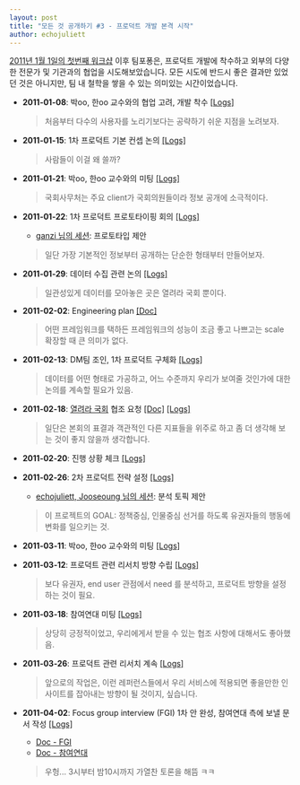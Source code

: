 ```yaml
---
layout: post
title: "모든 것 공개하기 #3 - 프로덕트 개발 본격 시작"
author: echojuliett
---
```


[2011년 1월 1일의 첫번째 워크샵](/2016/08/02/open-everything-2/)
이후 팀포퐁은, 프로덕트 개발에 착수하고 외부의 다양한 전문가 및 기관과의 협업을 시도해보았습니다. 모든 시도에 반드시 좋은 결과만 있었던 것은 아니지만, 팀 내 철학을 쌓을 수 있는 의미있는 시간이었습니다.

- **2011-01-08**: 박oo, 한oo 교수와의 협업 고려, 개발 착수
    [[Logs]](https://github.com/teampopong/teampopong.github.io/blob/master/docs/2011-01-08.md)

    > 처음부터 다수의 사용자를 노리기보다는 공략하기 쉬운 지점을 노려보자.

- **2011-01-15**: 1차 프로덕트 기본 컨셉 논의
    [[Logs]](https://github.com/teampopong/teampopong.github.io/blob/master/docs/2011-01-15.md)

    > 사람들이 이걸 왜 쓸까?

- **2011-01-21**: 박oo, 한oo 교수와의 미팅
    [[Logs]](https://github.com/teampopong/teampopong.github.io/blob/master/docs/2011-01-21.md)

    > 국회사무처는 주요 client가 국회의원들이라 정보 공개에 소극적이다.

- **2011-01-22**: 1차 프로덕트 프로토타이핑 회의
    [[Logs]](https://github.com/teampopong/teampopong.github.io/blob/master/docs/2011-01-22.md)
    - [ganzi 님의 세션](http://www.slideshare.net/teampopong/20110120-popong-webpage): 프로토타입 제안

    > 일단 가장 기본적인 정보부터 공개하는 단순한 형태부터 만들어보자.

- **2011-01-29**: 데이터 수집 관련 논의
    [[Logs]](https://github.com/teampopong/teampopong.github.io/blob/master/docs/2011-01-29.md)

    > 일관성있게 데이터를 모아놓은 곳은 열려라 국회 뿐이다.

- **2011-02-02**: Engineering plan
    [[Doc]](https://github.com/teampopong/teampopong.github.io/blob/master/docs/2011-02-02.md)

    > 어떤 프레임워크를 택하든 프레임워크의 성능이 조금 좋고 나쁘고는 scale 확장할 때 큰 의미가 없다.

- **2011-02-13**: DM팀 조인, 1차 프로덕트 구체화
    [[Logs]](https://github.com/teampopong/teampopong.github.io/blob/master/docs/2011-02-13.md)

    > 데이터를 어떤 형태로 가공하고, 어느 수준까지 우리가 보여줄 것인가에 대한 논의를 계속할 필요가 있음.

- **2011-02-18**: [열려라 국회](http://watch.peoplepower21.org) 협조 요청
    [[Doc]](http://www.slideshare.net/teampopong/201102-64750608)
    [[Logs]](https://github.com/teampopong/teampopong.github.io/blob/master/docs/2011-02-18.md)

    > 일단은 본회의 표결과 객관적인 다른 지표들을 위주로 하고 좀 더 생각해 보는 것이 좋지 않을까 생각합니다.

- **2011-02-20**: 진행 상황 체크
    [[Logs]](https://github.com/teampopong/teampopong.github.io/blob/master/docs/2011-02-20.md)
- **2011-02-26**: 2차 프로덕트 전략 설정
    [[Logs]](https://github.com/teampopong/teampopong.github.io/blob/master/docs/2011-02-26.md)
    - [echojuliett, Jooseoung 님의 세션](http://www.slideshare.net/teampopong/20110226-more-ideas-for-popong): 분석 토픽 제안

    > 이 프로젝트의 GOAL: 정책중심, 인물중심 선거를 하도록 유권자들의 행동에 변화를 일으키는 것.

- **2011-03-11**: 박oo, 한oo 교수와의 미팅
    [[Logs]](https://github.com/teampopong/teampopong.github.io/blob/master/docs/2011-03-11.txt)
- **2011-03-12**: 프로덕트 관련 리서치 방향 수립
    [[Logs]](https://github.com/teampopong/teampopong.github.io/blob/master/docs/2011-03-12.md)

    > 보다 유권자, end user 관점에서 need 를 분석하고, 프로덕트 방향을 설정하는 것이 필요.

- **2011-03-18**: 참여연대 미팅
    [[Logs]](https://github.com/teampopong/teampopong.github.io/blob/master/docs/2011-03-18.md)

    > 상당히 긍정적이었고, 우리에게서 받을 수 있는 협조 사항에 대해서도 좋아했음.

- **2011-03-26**: 프로덕트 관련 리서치 계속
    [[Logs]](https://github.com/teampopong/teampopong.github.io/blob/master/docs/2011-03-26.md)

    > 앞으로의 작업은, 이런 레퍼런스들에서 우리 서비스에 적용되면 좋을만한 인사이트를 잡아내는 방향이 될 것이지, 싶습니다.

- **2011-04-02**: Focus group interview (FGI) 1차 안 완성, 참여연대 측에 보낼 문서 작성
    [[Logs]](https://github.com/teampopong/teampopong.github.io/blob/master/docs/2011-04-02.md)

    - [Doc - FGI](http://www.slideshare.net/teampopong/20110402-fgi)
    - [Doc - 참여연대](http://www.slideshare.net/teampopong/20110402-64750651)

    > 우헝... 3시부터 밤10시까지 가열찬 토론을 해뜸 ㅋㅋ
